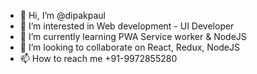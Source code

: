 - 👋 Hi, I’m @dipakpaul
- 👀 I’m interested in Web development - UI Developer
- 🌱 I’m currently learning PWA Service worker & NodeJS
- 💞️ I’m looking to collaborate on React, Redux, NodeJS
- 📫 How to reach me +91-9972855280

<!---
dipakpaul/dipakpaul is a ✨ special ✨ repository because its `README.md` (this file) appears on your GitHub profile.
You can click the Preview link to take a look at your changes.
--->
